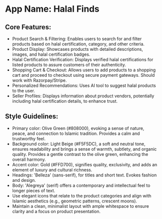 # **App Name**: Halal Finds

## Core Features:

- Product Search & Filtering: Enables users to search for and filter products based on halal certification, category, and other criteria.
- Product Display: Showcases products with detailed descriptions, images, and halal certification badges.
- Halal Certification Verification: Displays verified halal certifications for listed products to assure customers of their authenticity.
- Shopping Cart & Checkout: Allows users to add products to a shopping cart and proceed to checkout using secure payment gateways. Should work with Razorpay/Stripe.
- Personalized Recommendations: Uses AI tool to suggest halal products to the user.
- Seller Profiles: Displays information about product vendors, potentially including halal certification details, to enhance trust.

## Style Guidelines:

- Primary color: Olive Green (#808000), evoking a sense of nature, peace, and connection to Islamic tradition. Provides a calm and trustworthy feel.
- Background color: Light Beige (#F5F5DC), a soft and neutral tone, ensures readability and brings a sense of warmth, subtlety, and organic quality.  Provides a gentle contrast to the olive green, enhancing the overall harmony.
- Accent color: Gold (#FFD700), signifies quality, exclusivity, and adds an element of luxury and cultural richness.
- Headings: 'Belleza' (sans-serif), for titles and short text. Evokes fashion and design.
- Body: 'Alegreya' (serif) offers a contemporary and intellectual feel to longer pieces of text.
- Use elegant icons that relate to the product categories and align with Islamic aesthetics (e.g., geometric patterns, crescent moons).
- Maintain a clean, minimalist layout with ample whitespace to ensure clarity and a focus on product presentation.
